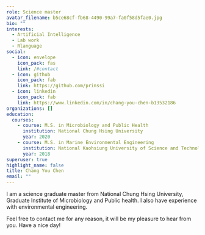 ```yaml
---
role: Science master
avatar_filename: b5ce68cf-fb68-4490-99a7-fa0f58d5fae0.jpg
bio: ""
interests:
  - Artificial Intelligence
  - Lab work
  - Rlanguage
social:
  - icon: envelope
    icon_pack: fas
    link: /#contact
  - icon: github
    icon_pack: fab
    link: https://github.com/prinssi
  - icon: linkedin
    icon_pack: fab
    link: https://www.linkedin.com/in/chang-you-chen-b13532186
organizations: []
education:
  courses:
    - course: M.S. in Microbiology and Public Health
      institution: National Chung Hsing University
      year: 2020
    - course: M.S. in Marine Environmental Engineering
      institution: National Kaohsiung University of Science and Technology
      year: 2018
superuser: true
highlight_name: false
title: Chang You Chen
email: ""
---
```

I am a science graduate master from National Chung Hsing University, Graduate Institute of Microbiology and Public health. I also have experience with environmental engineering.


Feel free to contact me for any reason, it will be my pleasure to hear from you. Have a nice day!


